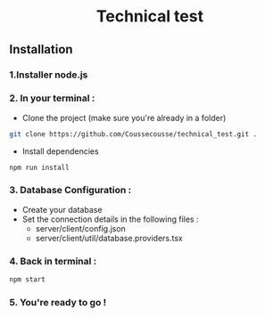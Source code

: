 <h1 align="center" >Technical test</h1>

## Installation
### 1.Installer node.js
### 2. In your terminal : 

- Clone the project (make sure you're already in a folder)
```bash
git clone https://github.com/Coussecousse/technical_test.git .
```

- Install dependencies
```bash
npm run install
```
### 3. Database Configuration :
- Create your database
- Set the connection details in the following files :
  - server/client/config.json
  - server/client/util/database.providers.tsx

### 4. Back in terminal : 
```bash 
npm start
```

### 5. You're ready to go !
